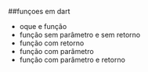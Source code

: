 ##funçoes em dart
* oque e função
* função sem parâmetro e sem retorno
* função com retorno
* função com parâmetro
 * função com parâmetro e retorno